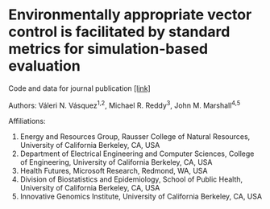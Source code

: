 # Environmentally appropriate vector control is facilitated by standard metrics for simulation-based evaluation

Code and data for journal publication [[link]](https://www.frontiersin.org/articles/10.3389/fitd.2022.953212/full)

Authors: Váleri N. Vásquez<sup>1,2</sup>, Michael R. Reddy<sup>3</sup>, John M. Marshall<sup>4,5</sup>

Affiliations: 
1. Energy and Resources Group, Rausser College of Natural Resources, University of California Berkeley, CA, USA
2. Department of Electrical Engineering and Computer Sciences, College of Engineering, University of California Berkeley, CA, USA
3. Health Futures, Microsoft Research, Redmond, WA, USA
4. Division of Biostatistics and Epidemiology, School of Public Health, University of California Berkeley, CA, USA  
5. Innovative Genomics Institute, University of California Berkeley, CA, USA
